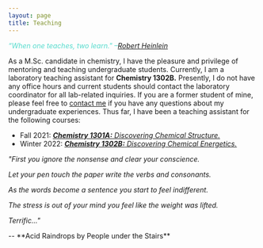 ```yaml
---
layout: page
title: Teaching
---
```


<span style = "color:#55DBCD">*“When one teaches, two learn." –[Robert Heinlein](https://www.goodreads.com/author/show/205.Robert_A_Heinlein)* </span>

As a M.Sc. candidate in chemistry, I have the pleasure and privilege of mentoring and teaching undergraduate students. 
Currently, I am a laboratory teaching assistant for **Chemistry 1302B.**
Presently, I do not have any office hours and current students should contact the laboratory coordinator for all lab-related inquiries. If you are a former student of mine, please feel free to [contact me](https://mraheb.github.io/contactme/) if you have any questions about my undergraduate experiences. Thus far, I have been a teaching assistant for the following courses:

* Fall 2021: [**_Chemistry 1301A:_** *Discovering Chemical Structure.*](https://www.uwo.ca/chem/undergraduate/current_students/course_information/index.html)
* Winter 2022: [**_Chemistry 1302B:_** *Discovering Chemical Energetics.*](https://www.uwo.ca/chem/undergraduate/current_students/course_information/index.html)




<body>
  <p>  <em>"First you ignore the nonsense and clear your conscience. </p>
  <p>   Let your pen touch the paper write the verbs and consonants. </p>
  <p>   As the words become a sentence you start to feel indifferent. </p>
  <p>   The stress is out of your mind you feel like the weight was lifted. </p>
  <p>   Terrific..."</em> </p>
  <p>-- **Acid Raindrops by People under the Stairs** </p>
</body>
